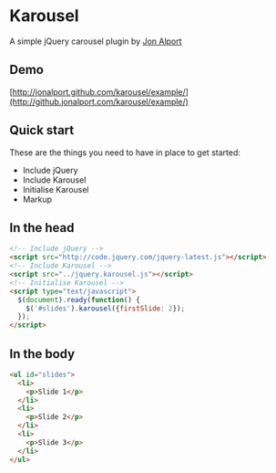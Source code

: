 # Karousel

A simple jQuery carousel plugin by [Jon Alport](http://jonalport.com/)

## Demo

[http://jonalport.github.com/karousel/example/](http://github.jonalport.com/karousel/example/)

## Quick start

These are the things you need to have in place to get started:

* Include jQuery
* Include Karousel
* Initialise Karousel
* Markup

## In the head
```html
<!-- Include jQuery -->
<script src="http://code.jquery.com/jquery-latest.js"></script>
<!-- Include Karousel -->
<script src="../jquery.karousel.js"></script>
<!-- Initialise Karousel -->
<script type="text/javascript">
  $(document).ready(function() {
    $('#slides').karousel({firstSlide: 2});
  });
</script>
```
## In the body
```html
<ul id="slides">
  <li>
    <p>Slide 1</p>
  </li>
  <li>
    <p>Slide 2</p>
  </li>
  <li>
    <p>Slide 3</p>
  </li>
</ul>
```
